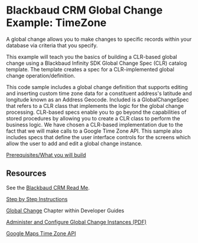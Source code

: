 
Blackbaud CRM Global Change Example: TimeZone
====================================
A global change allows you to make changes to specific records within your database via criteria that you specify.

This example will teach you the basics of building a CLR-based global change using a Blackbaud Infinity SDK Global Change Spec (CLR) catalog template. The template creates a spec for a CLR-implemented global change operation/definition.

This code sample includes a global change definition that supports editing and inserting custom time zone data for a constituent address's latitude and longitude known as an Address Geocode. Included is a GlobalChangeSpec that refers to a CLR class that implements the logic for the global change processing. CLR-based specs enable you to go beyond the capabilities of stored procedures by allowing you to create a CLR class to perform the business logic. We have chosen a CLR-based implementation due to the fact that we will make calls to a Google Time Zone API. 
This sample also includes specs that define the user interface controls for the screens which allow the user to add and edit a global change instance.  


[Prerequisites/What you will build](https://www.blackbaud.com/files/support/guides/infinitydevguide/infsdk-developer-help.htm#../Subsystems/infGC-developer-help/Content/InfinityGlobalChange/coGCAddingCLR1.htm)


## Resources
See the [Blackbaud CRM Read Me](https://github.com/blackbaud-community/Blackbaud-CRM/blob/master/README.md). 

[Step by Step Instructions](https://www.blackbaud.com/files/support/guides/infinitydevguide/infsdk-developer-help.htm#../Subsystems/infGC-developer-help/Content/InfinityGlobalChange/coGCAddingCLR1.htm)

 [Global Change](https://www.blackbaud.com/files/support/guides/infinitydevguide/infsdk-developer-help.htm#../Subsystems/infGC-developer-help/Content/InfinityGlobalChange/WelcomeInfinityGlobalChange.htm) Chapter within Developer Guides

[Administer and Configure Global Change Instances (PDF)](https://www.blackbaud.com/files/support/guides/enterprise/admin.pdf)

[Google Maps Time Zone API](https://developers.google.com/maps/documentation/timezone/)
